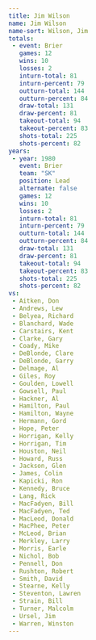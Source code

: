 ```yaml
---
title: Jim Wilson
name: Jim Wilson
name-sort: Wilson, Jim
totals:
 - event: Brier
   games: 12
   wins: 10
   losses: 2
   inturn-total: 81
   inturn-percent: 79
   outturn-total: 144
   outturn-percent: 84
   draw-total: 131
   draw-percent: 81
   takeout-total: 94
   takeout-percent: 83
   shots-total: 225
   shots-percent: 82
years:
 - year: 1980
   event: Brier
   team: "SK"
   position: Lead
   alternate: false
   games: 12
   wins: 10
   losses: 2
   inturn-total: 81
   inturn-percent: 79
   outturn-total: 144
   outturn-percent: 84
   draw-total: 131
   draw-percent: 81
   takeout-total: 94
   takeout-percent: 83
   shots-total: 225
   shots-percent: 82
vs:
 - Aitken, Don
 - Andrews, Lew
 - Belyea, Richard
 - Blanchard, Wade
 - Carstairs, Kent
 - Clarke, Gary
 - Coady, Mike
 - DeBlonde, Clare
 - DeBlonde, Garry
 - Delmage, Al
 - Giles, Roy
 - Goulden, Lowell
 - Gowsell, Paul
 - Hackner, Al
 - Hamilton, Paul
 - Hamilton, Wayne
 - Hermann, Gord
 - Hope, Peter
 - Horrigan, Kelly
 - Horrigan, Tim
 - Houston, Neil
 - Howard, Russ
 - Jackson, Glen
 - James, Colin
 - Kapicki, Ron
 - Kennedy, Bruce
 - Lang, Rick
 - MacFadyen, Bill
 - MacFadyen, Ted
 - MacLeod, Donald
 - MacPhee, Peter
 - McLeod, Brian
 - Merkley, Larry
 - Morris, Earle
 - Nichol, Bob
 - Pennell, Don
 - Rushton, Robert
 - Smith, David
 - Stearne, Kelly
 - Steventon, Lawren
 - Strain, Bill
 - Turner, Malcolm
 - Ursel, Jim
 - Warren, Winston
---
```

